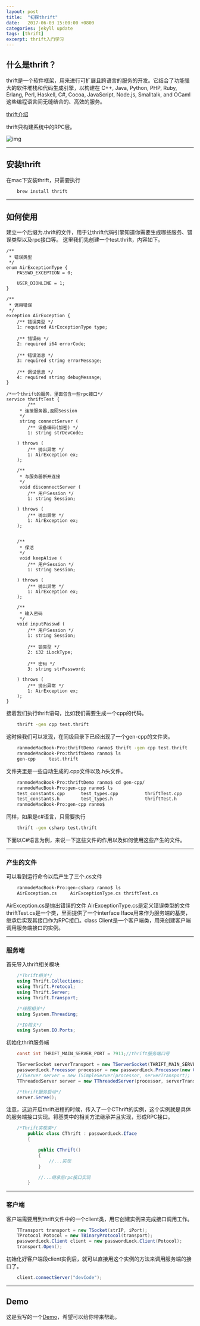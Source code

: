 ```yaml
---
layout: post
title:  "初探thrift"
date:   2017-06-03 15:00:00 +0800
categories: jekyll update
tags: [thrift] 
excerpt: thrift入门学习
---
```


## 什么是thrift？

thrift是一个软件框架，用来进行可扩展且跨语言的服务的开发。它结合了功能强大的软件堆栈和代码生成引擎，以构建在 C++, Java, Python, PHP, Ruby, Erlang, Perl, Haskell, C#, Cocoa, JavaScript, Node.js, Smalltalk, and OCaml 这些编程语言间无缝结合的、高效的服务。

[thrift介绍](http://baike.baidu.com/item/thrift?fr=aladdin)

thrift只构建系统中的RPC层。

![img](https://ooo.0o0.ooo/2017/06/06/59368c1e1f17f.png)

---

## 安装thrift

在mac下安装thrift，只需要执行

```bash
    brew install thrift
```

---

## 如何使用

建立一个后缀为.thrift的文件，用于让thrift代码引擎知道你需要生成哪些服务、错误类型以及rpc接口等。
这里我们先创建一个test.thrift，内容如下。

```thrift
/**
 * 错误类型
 */
enum AirExceptionType {
    PASSWD_EXCEPTION = 0;
	
	USER_DIONLINE = 1;
}

/**
 * 调用错误
 */
exception AirException {
    /** 错误类型 */
    1: required AirExceptionType type;

    /** 错误码 */
    2: required i64 errorCode;

    /** 错误消息 */
    3: required string errorMessage;

    /** 调试信息 */
    4: required string debugMessage;
}

/*一个thrift的服务，里面包含一些rpc接口*/
service thriftTest {
    	/**
     * 连接服务器,返回Session
     */
	 string connectServer (
		/** 设备编码(加密) */
        1: string strDevCode;	

    ) throws (
        /** 抛出异常 */
        1: AirException ex;
    );

	/**
     * 与服务器断开连接
     */
	 void disconnectServer (
		/** 用户Session */
        1: string Session;	

    ) throws (
        /** 抛出异常 */
        1: AirException ex;
    );
	
	
	/**
     * 保活
     */
	 void keepAlive (
		/** 用户Session */
        1: string Session;	

    ) throws (
        /** 抛出异常 */
        1: AirException ex;
    );

    /**
     * 输入密码
     */
    void inputPasswd (
        /** 用户Session */
        1: string Session;

		/** 锁类型 */
        2: i32 iLockType;
		
        /** 密码 */
        3: string strPassword;

    ) throws (
        /** 抛出异常 */
        1: AirException ex;
    );
}

```

接着我们执行thrift语句，比如我们需要生成一个cpp的代码。

```bash
    thrift -gen cpp test.thrift
```

这时候我们可以发现，在同级目录下已经出现了一个gen-cpp的文件夹。

```bash
    ranmodeMacBook-Pro:thriftDemo ranmo$ thrift -gen cpp test.thrift
    ranmodeMacBook-Pro:thriftDemo ranmo$ ls
    gen-cpp		test.thrift
```

文件夹里是一些自动生成的.cpp文件以及.h头文件。

```bash
    ranmodeMacBook-Pro:thriftDemo ranmo$ cd gen-cpp/
    ranmodeMacBook-Pro:gen-cpp ranmo$ ls
    test_constants.cpp		test_types.cpp			thriftTest.cpp			thriftTest_server.skeleton.cpp
    test_constants.h		test_types.h			thriftTest.h
    ranmodeMacBook-Pro:gen-cpp ranmo$
```

同样，如果是c#语言，只需要执行

```bash
    thrift -gen csharp test.thrift
```

下面以C#语言为例，来说一下这些文件的作用以及如何使用这些产生的文件。

---

### 产生的文件

可以看到运行命令以后产生了三个.cs文件

```bash
    ranmodeMacBook-Pro:gen-csharp ranmo$ ls
    AirException.cs		AirExceptionType.cs	thriftTest.cs
```

AirException.cs是抛出错误的文件
AirExceptionType.cs是定义错误类型的文件
thriftTest.cs是一个类，里面提供了一个interface Iface用来作为服务端的基类，继承后实现其接口作为RPC接口。class Client是一个客户端类，用来创建客户端调用服务端接口的实例。

---

### 服务端

首先导入thrift相关模块

```c#
    /*Thrift相关*/
    using Thrift.Collections;
    using Thrift.Protocol;
    using Thrift.Server;
    using Thrift.Transport;

    /*线程相关*/
    using System.Threading;

    /*IO相关*/
    using System.IO.Ports;

```

初始化thrift服务端

```c#
    const int THRIFT_MAIN_SERVER_PORT = 7911;//thrift服务端口号   

    TServerSocket serverTransport = new TServerSocket(THRIFT_MAIN_SERVER_PORT, 0, false);
    passwordLock.Processor processor = new passwordLock.Processor(new CThrift());
    //TServer server = new TSimpleServer(processor, serverTransport);
    TThreadedServer server = new TThreadedServer(processor, serverTransport);//使用多线程方法启动thrift服务

    /*thrift服务启动*/
    server.Serve();
```

注意，这边开启thrift进程的时候，传入了一个CThrift的实例，这个实例就是具体的服务端接口实现。将基类中的相关方法继承并且实现，形成RPC接口。

```c#
    /*Thrift实现类*/
        public class CThrift : passwordLock.Iface
        {

            public CThrift()
            {
                //...实现
            }

            //...继承后rpc接口实现
        }
```

---

### 客户端

客户端需要用到thrift文件中的一个client类，用它创建实例来完成接口调用工作。

```c#
    TTransport transport = new TSocket(strIP, iPort);
    TProtocol Potocol = new TBinaryProtocol(transport);
    passwordLock.Client client = new passwordLock.Client(Potocol);
    transport.Open();
```

初始化好客户端段client实例后，就可以直接用这个实例的方法来调用服务端的接口了。

```c#
    client.connectServer("devCode");
```

---

## Demo

这是我写的一个[Demo](https://github.com/answershuto/PasswordLockByThrift)，希望可以给你带来帮助。